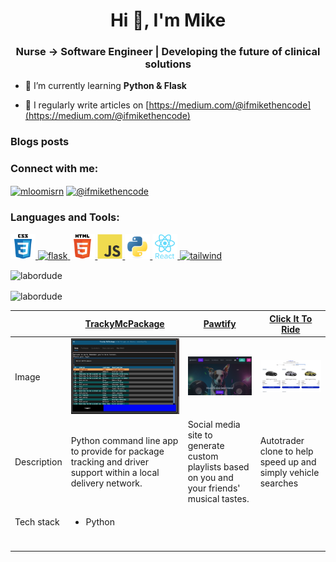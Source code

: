 <h1 align="center">Hi 👋, I'm Mike</h1>
<h3 align="center">Nurse -> Software Engineer | Developing the future of clinical solutions</h3>

- 🌱 I’m currently learning **Python & Flask**

- 📝 I regularly write articles on [https://medium.com/@ifmikethencode](https://medium.com/@ifmikethencode)

### Blogs posts

<!-- BLOG-POST-LIST:START -->
<!-- BLOG-POST-LIST:END -->

<h3 align="left">Connect with me:</h3>
<p align="left">
<a href="https://linkedin.com/in/mloomisrn" target="blank"><img align="center" src="https://raw.githubusercontent.com/rahuldkjain/github-profile-readme-generator/master/src/images/icons/Social/linked-in-alt.svg" alt="mloomisrn" height="30" width="40" /></a>
<a href="https://medium.com/@ifmikethencode" target="blank"><img align="center" src="https://raw.githubusercontent.com/rahuldkjain/github-profile-readme-generator/master/src/images/icons/Social/medium.svg" alt="@ifmikethencode" height="30" width="40" /></a>
</p>

<h3 align="left">Languages and Tools:</h3>
<p align="left"> <a href="https://www.w3schools.com/css/" target="_blank" rel="noreferrer"> <img src="https://raw.githubusercontent.com/devicons/devicon/master/icons/css3/css3-original-wordmark.svg" alt="css3" width="40" height="40"/> </a> <a href="https://flask.palletsprojects.com/" target="_blank" rel="noreferrer"> <img src="https://www.vectorlogo.zone/logos/pocoo_flask/pocoo_flask-icon.svg" alt="flask" width="40" height="40"/> </a> <a href="https://www.w3.org/html/" target="_blank" rel="noreferrer"> <img src="https://raw.githubusercontent.com/devicons/devicon/master/icons/html5/html5-original-wordmark.svg" alt="html5" width="40" height="40"/> </a> <a href="https://developer.mozilla.org/en-US/docs/Web/JavaScript" target="_blank" rel="noreferrer"> <img src="https://raw.githubusercontent.com/devicons/devicon/master/icons/javascript/javascript-original.svg" alt="javascript" width="40" height="40"/> </a> <a href="https://www.python.org" target="_blank" rel="noreferrer"> <img src="https://raw.githubusercontent.com/devicons/devicon/master/icons/python/python-original.svg" alt="python" width="40" height="40"/> </a> <a href="https://reactjs.org/" target="_blank" rel="noreferrer"> <img src="https://raw.githubusercontent.com/devicons/devicon/master/icons/react/react-original-wordmark.svg" alt="react" width="40" height="40"/> </a> <a href="https://tailwindcss.com/" target="_blank" rel="noreferrer"> <img src="https://www.vectorlogo.zone/logos/tailwindcss/tailwindcss-icon.svg" alt="tailwind" width="40" height="40"/> </a> </p>

<p><img align="center" src="https://github-readme-stats.vercel.app/api/top-langs?username=labordude&show_icons=true&locale=en&layout=compact" alt="labordude" /></p>

<p><img align="center" src="https://github-readme-streak-stats.herokuapp.com/?user=labordude&" alt="labordude" /></p>

<table>
<thead>
  <tr>
    <th></th>
    <th><a href="https://github.com/labordude/tracky-mcpackage">TrackyMcPackage</a></th>
    <th><a href="https://github.com/labordude/pawtify">Pawtify</a></th>
    <th><a href="https://github.com/labordude/click-it-to-ride">Click It To Ride</a></th>
  </tr>
</thead>
<tbody>
  <tr>
    <td>Image</td>
    <td><img src="images/tracky-mcpackage.png" alt="trackymcpackage image" width="300px" /></td>
    <td><img src="images/pawtify.png" alt="pawtify image" width="300px" /></td>
    <td><img src="images/click-it-to-ride.png" alt="CITR image" width="300px"/></td>
  </tr>
  <tr>
    <td>Description</td>
    <td>Python command line app to provide for package tracking and driver support within a local delivery network.</td>
    <td>Social media site to generate custom playlists based on you and your friends' musical tastes.</td>
    <td>Autotrader clone to help speed up and simply vehicle searches</td>
  </tr>
  <tr>
    <td>Tech stack</td>
    <td><ul><li>Python</li></ul></td>
    <td></td>
    <td></td>
  </tr>
  <tr>
    <td> </td>
    <td></td>
    <td></td>
    <td></td>
  </tr>
  <tr>
    <td> </td>
    <td></td>
    <td></td>
    <td></td>
  </tr>
  <tr>
    <td>  </td>
    <td></td>
    <td></td>
    <td></td>
  </tr>
  <tr>
    <td>  </td>
    <td></td>
    <td></td>
    <td></td>
  </tr>
</tbody>
</table>
